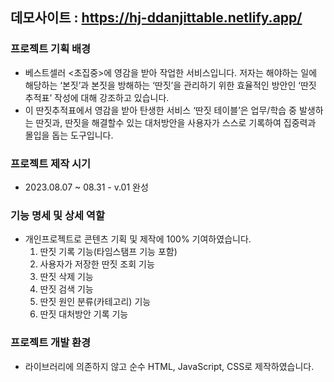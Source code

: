 ## 데모사이트 : https://hj-ddanjittable.netlify.app/

### **프로젝트 기획 배경**

- 베스트셀러 <초집중>에 영감을 받아 작업한 서비스입니다. 저자는 해야하는 일에 해당하는 ‘본짓’과 본짓을 방해하는 ‘딴짓’을 관리하기 위한 효율적인 방안인 ‘딴짓 추적표’ 작성에 대해 강조하고 있습니다.
- 이 딴짓추적표에서 영감을 받아 탄생한 서비스 ‘딴짓 테이블’은 업무/학습 중 발생하는 딴짓과, 딴짓을 해결할수 있는 대처방안을 사용자가 스스로 기록하여 집중력과 몰입을 돕는 도구입니다.

### **프로젝트 제작 시기**

- 2023.08.07 ~ 08.31 - v.01 완성

### **기능 명세 및 상세 역할**

- 개인프로젝트로 콘텐츠 기획 및 제작에 100% 기여하였습니다.
  1. 딴짓 기록 기능(타임스탬프 기능 포함)
  2. 사용자가 저장한 딴짓 조회 기능
  3. 딴짓 삭제 기능
  4. 딴짓 검색 기능
  5. 딴짓 원인 분류(카테고리) 기능
  6. 딴짓 대처방안 기록 기능

### **프로젝트 개발 환경**

- 라이브러리에 의존하지 않고 순수 HTML, JavaScript, CSS로 제작하였습니다.
